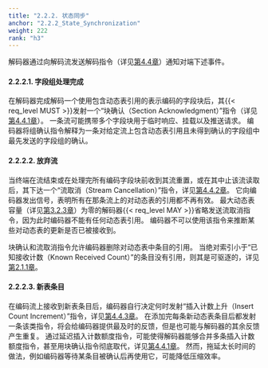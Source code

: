 ```yaml
---
title: "2.2.2. 状态同步"
anchor: "2.2.2_State_Synchronization"
weight: 222
rank: "h3"
---
```


解码器通过向解码流发送解码指令（详见[第4.4章]()）通知对端下述事件。

#### 2.2.2.1. 字段组处理完成

在解码器完成解码一个使用包含动态表引用的表示编码的字段块后，其{{< req_level MUST >}}发射一个“块确认（Section Acknowledgment）”指令（详见[第4.4.1章]()）。
一条流可能携带多个字段块用于临时响应、挂载以及推送请求。
编码器将组确认指令解释为一条对给定流上包含动态表引用且未得到确认的字段组中最先发送的字段组的确认。

#### 2.2.2.2. 放弃流

当终端在流结束或在处理完所有编码字段块前收到其流重置，或在其中止该流读取后，其下达一个“流取消（Stream Cancellation）”指令，详见[第4.4.2章]()。
它向编码器发出信号，表明所有在那条流上的对动态表的引用都不再有效。
最大动态表容量（详见[第3.2.3章]()）为零的解码器{{< req_level MAY >}}省略发送流取消指令，因为此时编码器不能有任何动态表引用。
编码器不可以使用该指令来推断某些对动态表的更新是否已被接收到。

块确认和流取消指令允许编码器删除对动态表中条目的引用。
当绝对索引小于“已知接收计数（Known Received Count）”的条目没有引用，则其是可驱逐的，详见[第2.1.1章]()。

#### 2.2.2.3. 新表条目

在编码流上接收到新表条目后，编码器自行决定何时发射“插入计数上升（Insert Count Increment）”指令，详见[第4.4.3章]()。
在添加完每条新动态表条目后都发射一条该类指令，将会给编码器提供最及时的反馈，但是也可能与解码器的其余反馈产生重复。
通过延迟插入计数额度指令，可能使得解码器能够合并多条插入计数额度指令，甚至用块确认指令彻底取代，详见[第4.4.1章]()。
然而，拖延太长时间的做法，例如编码器等待某条目被确认后再使用它，可能降低压缩效率。
